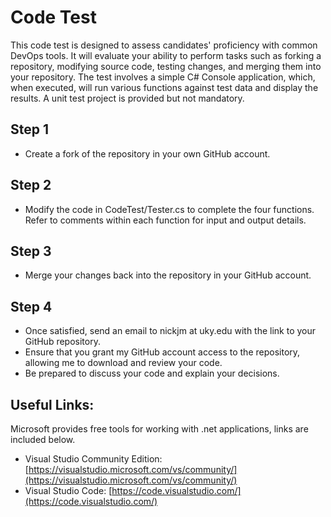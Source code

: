# Code Test
This code test is designed to assess candidates' proficiency with common DevOps tools. It will evaluate your ability to perform tasks such as forking a repository, modifying source code, testing changes, and merging them into your repository. The test involves a simple C# Console application, which, when executed, will run various functions against test data and display the results. A unit test project is provided but not mandatory.
## Step 1
- Create a fork of the repository in your own GitHub account.
## Step 2
- Modify the code in CodeTest/Tester.cs to complete the four functions. Refer to comments within each function for input and output details.
## Step 3
- Merge your changes back into the repository in your GitHub account.
## Step 4
- Once satisfied, send an email to nickjm at uky.edu with the link to your GitHub repository.
- Ensure that you grant my GitHub account access to the repository, allowing me to download and review your code.
- Be prepared to discuss your code and explain your decisions.

## Useful Links:
Microsoft provides free tools for working with .net applications, links are included below.

- Visual Studio Community Edition: [https://visualstudio.microsoft.com/vs/community/](https://visualstudio.microsoft.com/vs/community/)
- Visual Studio Code: [https://code.visualstudio.com/](https://code.visualstudio.com/)
